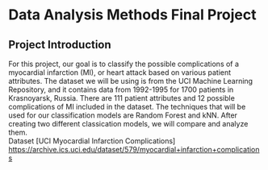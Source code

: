# Data Analysis Methods Final Project
## Project Introduction
For this project, our goal is to classify the possible complications of a myocardial infarction (MI), or heart attack based on various patient attributes. The dataset we will be using is from the UCI Machine Learning Repository, and it contains data from 1992-1995 for 1700 patients in Krasnoyarsk, Russia. There are 111 patient attributes and 12 possible complications of MI included in the dataset. The techniques that will be used for our classification models are Random Forest and kNN. After creating two different classication models, we will compare and analyze them.  
Dataset [UCI Myocardial Infarction Complications] https://archive.ics.uci.edu/dataset/579/myocardial+infarction+complications
